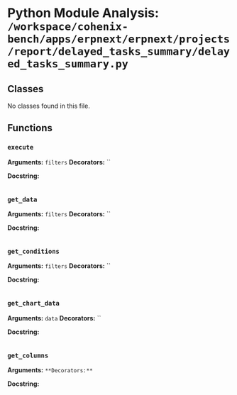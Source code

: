 # Python Module Analysis: `/workspace/cohenix-bench/apps/erpnext/erpnext/projects/report/delayed_tasks_summary/delayed_tasks_summary.py`

## Classes

No classes found in this file.


## Functions

### `execute`
**Arguments:** `filters`
**Decorators:** ``

**Docstring:**
```

```
### `get_data`
**Arguments:** `filters`
**Decorators:** ``

**Docstring:**
```

```
### `get_conditions`
**Arguments:** `filters`
**Decorators:** ``

**Docstring:**
```

```
### `get_chart_data`
**Arguments:** `data`
**Decorators:** ``

**Docstring:**
```

```
### `get_columns`
**Arguments:** ``
**Decorators:** ``

**Docstring:**
```

```

